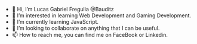 - 👋 Hi, I’m Lucas Gabriel Fregulia @Bauditz
- 👀 I’m interested in learning Web Development and Gaming Development.
- 🌱 I’m currently learning JavaScript.
- 💞️ I’m looking to collaborate on anything that I can be useful.
- 📫 How to reach me, you can find me on FaceBook or Linkedin.

<!---
Bauditz/Bauditz is a ✨ special ✨ repository because its `README.md` (this file) appears on your GitHub profile.
You can click the Preview link to take a look at your changes.
--->
